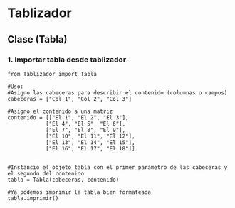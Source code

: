 # Tablizador

## Clase (Tabla)
  ### 1. Importar tabla desde tablizador
    from Tablizador import Tabla

    #Uso:
    #Asigno las cabeceras para describir el contenido (columnas o campos)
    cabeceras = ["Col 1", "Col 2", "Col 3"]

    #Asigno el contenido a una matriz
    contenido = [["El 1", "El 2", "El 3"],
                ["El 4", "El 5", "El 6"],
                ["El 7", "El 8", "El 9"],
                ["El 10", "El 11", "El 12"],
                ["El 13", "El 14", "El 15"],
                ["El 16", "El 17", "El 18"]]


    #Instancio el objeto tabla con el primer parametro de las cabeceras y el segundo del contenido
    tabla = Tabla(cabeceras, contenido)

    #Ya podemos imprimir la tabla bien formateada
    tabla.imprimir()
